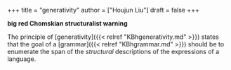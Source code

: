 +++
title = "generativity"
author = ["Houjun Liu"]
draft = false
+++

**big red Chomskian structuralist warning**

The principle of [generativity]({{< relref "KBhgenerativity.md" >}}) states that the goal of a [grammar]({{< relref "KBhgrammar.md" >}}) should be to enumerate the span of the _structural_ descriptions of the expressions of a language.
